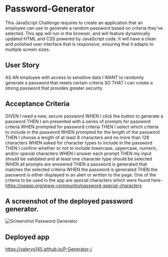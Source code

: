 # Password-Generator

This JavaScript Challenge requires to create an application that an employee can use to generate a random password based on criteria they've selected. This app will run in the browser, and will feature dynamically updated HTML and CSS powered by JavaScript code. It will have a clean and polished user interface that is responsive, ensuring that it adapts to multiple screen sizes.

## User Story

AS AN employee with access to sensitive data
I WANT to randomly generate a password that meets certain criteria
SO THAT I can create a strong password that provides greater security
## Acceptance Criteria
GIVEN I need a new, secure password
WHEN I click the button to generate a password
THEN I am presented with a series of prompts for password criteria
WHEN prompted for password criteria
THEN I select which criteria to include in the password
WHEN prompted for the length of the password
THEN I choose a length of at least 8 characters and no more than 128 characters
WHEN asked for character types to include in the password
THEN I confirm whether or not to include lowercase, uppercase, numeric, and/or special characters
WHEN I answer each prompt
THEN my input should be validated and at least one character type should be selected
WHEN all prompts are answered
THEN a password is generated that matches the selected criteria
WHEN the password is generated
THEN the password is either displayed in an alert or written to the page.
One of the criteria to be used in the app are special characters which were found here- https://owasp.org/www-community/password-special-characters

## A screenshot of the deployed password generator.
![Screenshot Password Generator](https://user-images.githubusercontent.com/110436164/188050642-4788b519-687f-4813-bb46-f48e28bd7364.png)

## Deployed app
https://valeryo145.github.io/P-Generator-/
